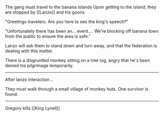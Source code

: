 The gang must travel to the banana islands
Upon getting to the island, they are stopped by [[Lanzo]] and his goons

"Greetings travelers. Are you here to see the king's speech?"

"Unfortunately there has been an... event.... We're blocking off banana town from the public to ensure the area is safe."

Lanzo will ask them to stand down and turn away, and that the federation is dealing with this matter.

There is a disgruntled monkey sitting on a tree log, angry that he's been denied his pilgrimage temporarily.

___
After lanzo interaction...

They must walk through a small village of monkey huts. One survivor is found.

___
Gregory kills [[King Lynell]]